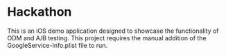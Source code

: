 # Hackathon
This is an iOS demo application designed to showcase the functionality of ODM and A/B testing.
This project requires the manual addition of the GoogleService-Info.plist file to run.
